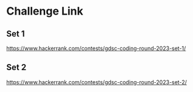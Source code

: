 # Challenge Link
## Set 1
https://www.hackerrank.com/contests/gdsc-coding-round-2023-set-1/

## Set 2
https://www.hackerrank.com/contests/gdsc-coding-round-2023-set-2/
